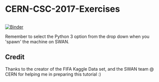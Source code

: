 # CERN-CSC-2017-Exercises

<a href="https://cern.ch/swanserver/cgi-bin/go/?projurl=https://github.com/eamonnmag/CERN-CSC-2017.git" target="_blank">
  <img alt="" src="https://swanserver.web.cern.ch/swanserver/images/badge_swan_white_150.png">
</a>

[![Binder](http://mybinder.org/badge.svg)](http://www.mybinder.org:/repo/eamonnmag/cern-csc-2017)

Remember to select the Python 3 option from the drop down when you 'spawn' the machine on SWAN.

## Credit

Thanks to the creator of the FIFA Kaggle Data set, and the SWAN team @ CERN for helping me in preparing this tutorial :)

